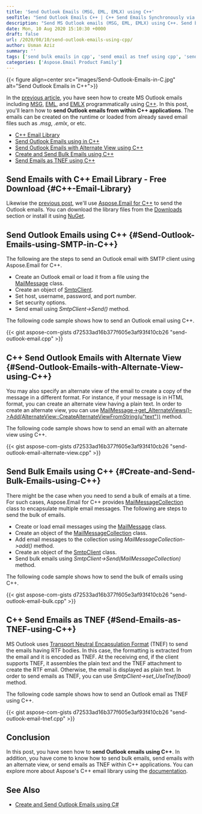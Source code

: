 ```yaml
---
title: 'Send Outlook Emails (MSG, EML, EMLX) using C++'
seoTitle: "Send Outlook Emails C++ | C++ Send Emails Synchronously via SMTP"
description: "Send MS Outlook emails (MSG, EML, EMLX) using C++. Send bulk of emails having an alternate view or as TNEF via SMTP client using C++ Email Library."
date: Mon, 10 Aug 2020 15:10:30 +0000
draft: false
url: /2020/08/10/send-outlook-emails-using-cpp/
author: Usman Aziz
summary: ''
tags: ['send bulk emails in cpp', 'send email as tnef using cpp', 'send emails with smtp using cpp', 'send outlook email using cpp']
categories: ['Aspose.Email Product Family']
---
```




{{< figure align=center src="images/Send-Outlook-Emails-in-C.jpg" alt="Send Outlook Emails in C++">}}


In the [previous article][1], you have seen how to create MS Outlook emails including [MSG][2], [EML][3], and [EMLX][4] programmatically using [C++][5]. In this post, you'll learn how to **send Outlook emails from within C++ applications**. The emails can be created on the runtime or loaded from already saved email files such as _.msg_, _.emlx_, or etc.

*   [C++ Email Library][6]
*   [Send Outlook Emails using in C++][7]
*   [Send Outlook Emails with Alternate View using C++][8]
*   [Create and Send Bulk Emails using C++][9]
*   [Send Emails as TNEF using C++][10]

## Send Emails with C++ Email Library - Free Download {#C++-Email-Library}

Likewise the [previous post][11], we'll use [Aspose.Email for C++][12] to send the Outlook emails. You can download the library files from the [Downloads][13] section or install it using [NuGet][14].

## Send Outlook Emails using C++ {#Send-Outlook-Emails-using-SMTP-in-C++}

The following are the steps to send an Outlook email with SMTP client using Aspose.Email for C++.

*   Create an Outlook email or load it from a file using the [MailMessage][15] class.
*   Create an object of [SmtpClient][16].
*   Set host, username, password, and port number.
*   Set security options.
*   Send email using _SmtpClient->Send()_ method.

The following code sample shows how to send an Outlook email using C++.

{{< gist aspose-com-gists d72533ad16b377f605e3af93f410cb26 "send-outlook-email.cpp" >}}

## C++ Send Outlook Emails with Alternate View {#Send-Outlook-Emails-with-Alternate-View-using-C++}

You may also specify an alternate view of the email to create a copy of the message in a different format. For instance, if your message is in HTML format, you can create an alternate view having a plain text. In order to create an alternate view, you can use [MailMessage->get\_AlternateViews()->Add(AlternateView::CreateAlternateViewFromString(u"text"))][17] method.

The following code sample shows how to send an email with an alternate view using C++.

{{< gist aspose-com-gists d72533ad16b377f605e3af93f410cb26 "send-outlook-email-alternate-view.cpp" >}}

## Send Bulk Emails using C++ {#Create-and-Send-Bulk-Emails-using-C++}

There might be the case when you need to send a bulk of emails at a time. For such cases, Aspose.Email for C++ provides [MailMessageCollection][18] class to encapsulate multiple email messages. The following are steps to send the bulk of emails.

*   Create or load email messages using the [MailMessage][19] class.
*   Create an object of the [MailMessageCollection][20] class.
*   Add email messages to the collection using _MailMessageCollection->add()_ method.
*   Create an object of the [SmtpClient][21] class.
*   Send bulk emails using _SmtpClient->Send(MailMessageCollection)_ method.

The following code sample shows how to send the bulk of emails using C++.

{{< gist aspose-com-gists d72533ad16b377f605e3af93f410cb26 "send-outlook-email-bulk.cpp" >}}

## C++ Send Emails as TNEF {#Send-Emails-as-TNEF-using-C++}

MS Outlook uses [Transport Neutral Encapsulation Format][22] (TNEF) to send the emails having RTF bodies. In this case, the formatting is extracted from the email and it is encoded as TNEF. At the receiving end, if the client supports TNEF, it assembles the plain text and the TNEF attachment to create the RTF email. Otherwise, the email is displayed as plain text. In order to send emails as TNEF, you can use _SmtpClient->set\_UseTnef(bool)_ method.

The following code sample shows how to send an Outlook email as TNEF using C++.

{{< gist aspose-com-gists d72533ad16b377f605e3af93f410cb26 "send-outlook-email-tnef.cpp" >}}

## Conclusion

In this post, you have seen how to **send Outlook emails using C++**. In addition, you have come to know how to send bulk emails, send emails with an alternate view, or send emails as TNEF within C++ applications. You can explore more about Aspose's C++ email library using the [documentation][23].

## See Also

*   [Create and Send Outlook Emails using C#][24]




[1]: https://blog.aspose.com/2020/08/07/create-outlook-email-msg-eml-emlx-using-cpp/
[2]: https://docs.fileformat.com/email/msg/
[3]: https://docs.fileformat.com/email/eml/
[4]: https://docs.fileformat.com/email/emlx/
[5]: https://docs.fileformat.com/programming/cpp/
[6]: #C++-Email-Library
[7]: #Send-Outlook-Emails-using-SMTP-in-C++
[8]: #Send-Outlook-Emails-with-Alternate-View-using-C++
[9]: #Create-and-Send-Bulk-Emails-using-C++
[10]: #Send-Emails-as-TNEF-using-C++
[11]: https://blog.aspose.com/2020/08/07/create-outlook-email-msg-eml-emlx-using-cpp/
[12]: https://products.aspose.com/email/cpp
[13]: https://downloads.aspose.com/email/cpp
[14]: https://www.nuget.org/packages/Aspose.email.cpp
[15]: https://apireference.aspose.com/email/cpp/class/aspose.email.mail_message
[16]: https://apireference.aspose.com/email/cpp/namespace/aspose.email.clients.smtp
[17]: https://apireference.aspose.com/email/cpp/class/aspose.email.mail_message#a680053eb2a28e287e908bd8908b304b6
[18]: https://apireference.aspose.com/email/cpp/class/aspose.email.mail_message_collection/
[19]: https://apireference.aspose.com/email/cpp/class/aspose.email.mail_message
[20]: https://apireference.aspose.com/email/cpp/class/aspose.email.mail_message_collection/
[21]: https://apireference.aspose.com/email/cpp/namespace/aspose.email.clients.smtp
[22]: https://en.wikipedia.org/wiki/Transport_Neutral_Encapsulation_Format
[23]: https://docs.aspose.com/email/cpp/developer-guide/
[24]: https://blog.aspose.com/2020/01/23/create-send-outlook-email-eml-msg-csharp-net-core/





